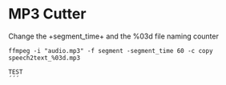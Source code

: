 # MP3 Cutter 

Change the +segment_time+ and the %03d file naming counter

```
ffmpeg -i "audio.mp3" -f segment -segment_time 60 -c copy speech2text_%03d.mp3
```

``` 
TEST 
´´´
